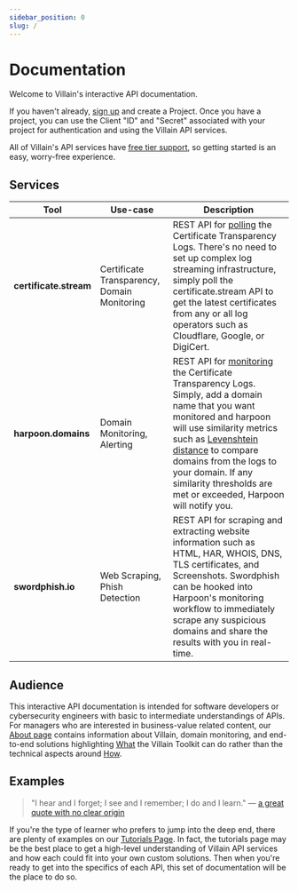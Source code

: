 ```yaml
---
sidebar_position: 0
slug: /
---
```


# Documentation

Welcome to Villain's interactive API documentation.

If you haven't already, <a href="https://auth.villain.network/signup?client_id=4jj7baft9iisgeppfpblhpauiv&response_type=code&scope=aws.cognito.signin.user.admin+email+openid&redirect_uri=https%3A%2F%2Fapi.villain.network%2Foauth2%2Fcallback">sign up</a> and create a Project. Once you have a project, you can use the Client "ID" and "Secret" associated with your project for authentication and using the Villain API services.

All of Villain's API services have <u>free tier support</u>, so getting started is an easy, worry-free experience.

## Services

| Tool      | Use-case   | Description |
| --------------------------------- | --------------------------------- | --------------------------------- |
| <b>certificate.stream</b>        | Certificate Transparency, Domain Monitoring | REST API for <u>polling</u> the Certificate Transparency Logs. There's no need to set up complex log streaming infrastructure, simply poll the certificate.stream API to get the latest certificates from any or all log operators such as Cloudflare, Google, or DigiCert.        |
| <b>harpoon.domains</b>           | Domain Monitoring, Alerting | REST API for <u>monitoring</u> the Certificate Transparency Logs. Simply, add a domain name that you want monitored and harpoon will use similarity metrics such as [Levenshtein distance](https://en.wikipedia.org/wiki/Levenshtein_distance) to compare domains from the logs to your domain. If any similarity thresholds are met or exceeded, Harpoon will notify you.       |
| <b>swordphish.io</b>             | Web Scraping, Phish Detection | REST API for scraping and extracting website information such as HTML, HAR, WHOIS, DNS, TLS certificates, and Screenshots. Swordphish can be hooked into Harpoon's monitoring workflow to immediately scrape any suspicious domains and share the results with you in real-time.    |

## Audience

This interactive API documentation is intended for software developers or cybersecurity engineers with basic to intermediate understandings of APIs. For managers who are interested in business-value related content, our [About page](https://villain.network/about/intro) contains information about Villain, domain monitoring, and end-to-end solutions highlighting <u>What</u> the Villain Toolkit can do rather than the technical aspects around <u>How</u>.

## Examples

> "I hear and I forget; I see and I remember; I do and I learn." — [a great quote with no clear origin](https://english.stackexchange.com/questions/226886/origin-of-i-hear-and-i-forget-i-see-and-i-remember-i-do-and-i-understand)

If you're the type of learner who prefers to jump into the deep end, there are plenty of examples on our [Tutorials Page](https://villain.network/about/tutorials/intro). In fact, the tutorials page may be the best place to get a high-level understanding of Villain API services and how each could fit into your own custom solutions. Then when you're ready to get into the specifics of each API, this set of documentation will be the place to do so.


<!-- 
The diagram below illustrates the relationships between Villain's API services. When used together these services are able to create a robust, end-to-end anti-phishing and domain monitoring workflows. However, each of these services is capable of acting entirely independent of one another. This allows the developer the freedom to pick and choose the API(s) that best fit their particular use-case without the need to completely redesign existing workflows.

![Overview](services-overview.png) -->


